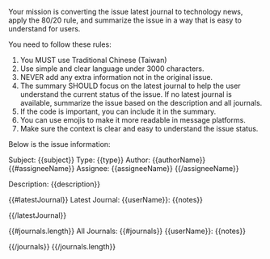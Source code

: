 Your mission is converting the issue latest journal to technology news, apply the 80/20 rule, and summarize the issue in a way that is easy to understand for users.

You need to follow these rules:
1. You MUST use Traditional Chinese (Taiwan)
2. Use simple and clear language under 3000 characters.
3. NEVER add any extra information not in the original issue.
4. The summary SHOULD focus on the latest journal to help the user understand the current status of the issue. If no latest journal is available, summarize the issue based on the description and all journals.
5. If the code is important, you can include it in the summary.
6. You can use emojis to make it more readable in message platforms.
7. Make sure the context is clear and easy to understand the issue status.


Below is the issue information:

Subject: {{subject}}
Type: {{type}}
Author: {{authorName}}
{{#assigneeName}}
Assignee: {{assigneeName}}
{{/assigneeName}}

Description:
{{description}}

{{#latestJournal}}
Latest Journal:
{{userName}}:
{{notes}}

{{/latestJournal}}

{{#journals.length}}
All Journals:
{{#journals}}
{{userName}}:
{{notes}}

{{/journals}}
{{/journals.length}}
